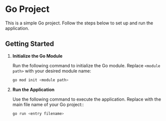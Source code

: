 # Go Project

This is a simple Go project. Follow the steps below to set up and run the application.

## Getting Started

1. **Initialize the Go Module**

   Run the following command to initialize the Go module. Replace `<module path>` with your desired module name:

   ```bash
   go mod init <module path>
   ```

2. **Run the Application**

   Use the following command to execute the application. Replace <entry filename> with the main file name of your Go project::

   ```bash
   go run <entry filename>
   ```